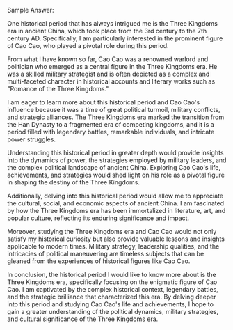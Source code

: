 Sample Answer:

One historical period that has always intrigued me is the Three Kingdoms era in ancient China, which took place from the 3rd century to the 7th century AD. Specifically, I am particularly interested in the prominent figure of Cao Cao, who played a pivotal role during this period.

From what I have known so far, Cao Cao was a renowned warlord and politician who emerged as a central figure in the Three Kingdoms era. He was a skilled military strategist and is often depicted as a complex and multi-faceted character in historical accounts and literary works such as "Romance of the Three Kingdoms."

I am eager to learn more about this historical period and Cao Cao's influence because it was a time of great political turmoil, military conflicts, and strategic alliances. The Three Kingdoms era marked the transition from the Han Dynasty to a fragmented era of competing kingdoms, and it is a period filled with legendary battles, remarkable individuals, and intricate power struggles.

Understanding this historical period in greater depth would provide insights into the dynamics of power, the strategies employed by military leaders, and the complex political landscape of ancient China. Exploring Cao Cao's life, achievements, and strategies would shed light on his role as a pivotal figure in shaping the destiny of the Three Kingdoms.

Additionally, delving into this historical period would allow me to appreciate the cultural, social, and economic aspects of ancient China. I am fascinated by how the Three Kingdoms era has been immortalized in literature, art, and popular culture, reflecting its enduring significance and impact.

Moreover, studying the Three Kingdoms era and Cao Cao would not only satisfy my historical curiosity but also provide valuable lessons and insights applicable to modern times. Military strategy, leadership qualities, and the intricacies of political maneuvering are timeless subjects that can be gleaned from the experiences of historical figures like Cao Cao.

In conclusion, the historical period I would like to know more about is the Three Kingdoms era, specifically focusing on the enigmatic figure of Cao Cao. I am captivated by the complex historical context, legendary battles, and the strategic brilliance that characterized this era. By delving deeper into this period and studying Cao Cao's life and achievements, I hope to gain a greater understanding of the political dynamics, military strategies, and cultural significance of the Three Kingdoms era.